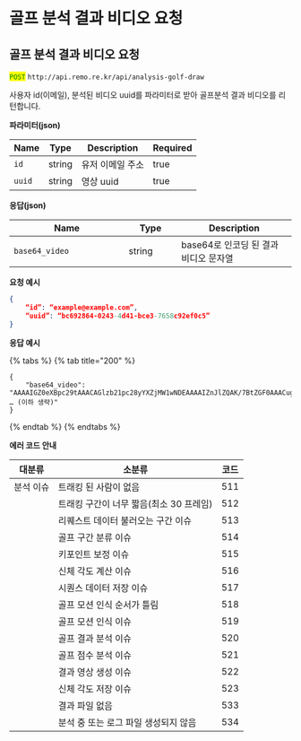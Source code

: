 # 골프 분석 결과 비디오 요청

## 골프 분석 결과 비디오 요청

<mark style="color:green;">`POST`</mark> `http://api.remo.re.kr/api/analysis-golf-draw`

사용자 id(이메일), 분석된 비디오 uuid를 파라미터로 받아 골프분석 결과 비디오를 리턴합니다.

**파라미터(json)**

<table><thead><tr><th>Name</th><th>Type</th><th>Description</th><th data-type="checkbox">Required</th></tr></thead><tbody><tr><td><code>id</code></td><td>string</td><td>유저 이메일 주소</td><td>true</td></tr><tr><td><code>uuid</code></td><td>string</td><td>영상 uuid</td><td>true</td></tr></tbody></table>

**응답(json)**

<table><thead><tr><th width="189">Name</th><th width="78">Type</th><th>Description</th></tr></thead><tbody><tr><td><code>base64_video</code></td><td>string</td><td>base64로 인코딩 된 결과 비디오 문자열</td></tr></tbody></table>

**요청 예시**

```json
{
    “id”: “example@example.com”,
    “uuid”: “bc692864-0243-4d41-bce3-7658c92ef0c5”
}
```

**응답 예시**

{% tabs %}
{% tab title="200" %}
```
{
    "base64_video": "AAAAIGZ0eXBpc29tAAACAGlzb21pc28yYXZjMW1wNDEAAAAIZnJlZQAK/7BtZGF0AAACugYF … (이하 생략)"
}
```
{% endtab %}
{% endtabs %}

**에러 코드 안내**

| 대분류   | 소분류                      | 코드  |
| ----- | ------------------------ | --- |
| 분석 이슈 | 트래킹 된 사람이 없음             | 511 |
|       | 트래킹 구간이 너무 짧음(최소 30 프레임) | 512 |
|       | 리퀘스트 데이터 불러오는 구간 이슈      | 513 |
|       | 골프 구간 분류 이슈              | 514 |
|       | 키포인트 보정 이슈               | 515 |
|       | 신체 각도 계산 이슈              | 516 |
|       | 시퀀스 데이터 저장 이슈            | 517 |
|       | 골프 모션 인식 순서가 틀림          | 518 |
|       | 골프 모션 인식 이슈              | 519 |
|       | 골프 결과 분석 이슈              | 520 |
|       | 골프 점수 분석 이슈              | 521 |
|       | 결과 영상 생성 이슈              | 522 |
|       | 신체 각도 저장 이슈              | 523 |
|       | 결과 파일 없음                 | 533 |
|       | 분석 중 또는 로그 파일 생성되지 않음    | 534 |
